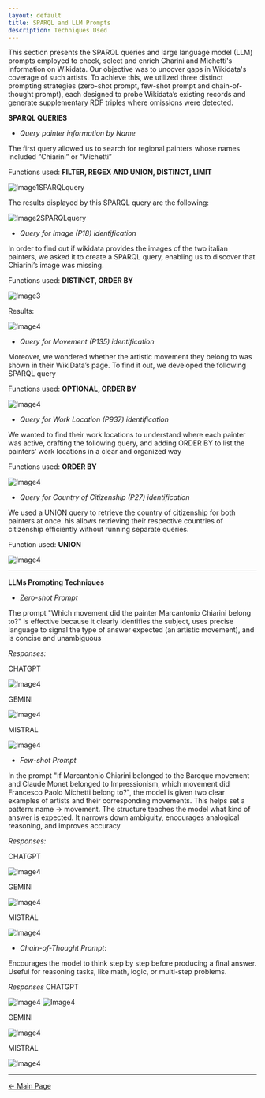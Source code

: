 ```yaml
---
layout: default
title: SPARQL and LLM Prompts 
description: Techniques Used
---
```

This section presents the SPARQL queries and large language model (LLM) prompts employed to check, select and enrich Charini and Michetti's information on Wikidata. Our objective was to uncover gaps in Wikidata's coverage of such artists. To achieve this, we utilized three distinct prompting strategies (zero-shot prompt, few-shot prompt and chain-of-thought prompt), each designed to probe Wikidata’s existing records and generate supplementary RDF triples where omissions were detected.

**SPARQL QUERIES** 

- *Query painter information by Name*

The first query allowed us to search for regional painters whose names included “Chiarini” or “Michetti”
   
Functions used: **FILTER, REGEX AND UNION, DISTINCT, LIMIT**

![Image1SPARQLquery](/abremipainters/assets/images/Immagine1.jpg)

The results displayed by this SPARQL query are the following:

![Image2SPARQLquery](/abremipainters/assets/images/Immagine2.jpg)



- *Query for Image (P18) identification*

In order to find out if wikidata provides the images of the two italian painters, we asked it to create a SPARQL query, enabling us to discover that Chiarini’s image was missing.

Functions used: **DISTINCT, ORDER BY**

![Image3](/abremipainters/assets/images/Immagine3.jpg)

Results: 

![Image4](/abremipainters/assets/images/Immagine4.jpg)

- *Query for Movement (P135) identification*

Moreover, we wondered whether the artistic movement they belong to was shown in their WikiData’s page. To find it out, we developed the following SPARQL query

Functions used: **OPTIONAL, ORDER BY**


![Image4](/abremipainters/assets/images/Immagine5.jpg)

- *Query for Work Location (P937) identification*

We wanted to find their work locations to understand where each painter was active, crafting the following query, and adding ORDER BY to list the painters’ work locations in a clear and organized way

Functions used: **ORDER BY**

![Image4](/abremipainters/assets/images/Immagine6.jpg)


- *Query for Country of Citizenship (P27) identification*

We used a UNION query to retrieve the country of citizenship for both painters at once. his allows retrieving their respective countries of citizenship efficiently without running separate queries.

Function used: **UNION**

![Image4](/abremipainters/assets/images/Immagine7.jpg)

---


**LLMs Prompting Techniques**


- *Zero-shot Prompt*
  
The prompt "Which movement did the painter Marcantonio Chiarini belong to?" is effective because it clearly identifies the subject, uses precise language to signal the type of answer expected (an artistic movement), and is concise and unambiguous

*Responses:*

CHATGPT

![Image4](/abremipainters/assets/images/Immagine8.jpg)

GEMINI

![Image4](/abremipainters/assets/images/Immagine9.jpg)

MISTRAL

![Image4](/abremipainters/assets/images/Immagine10.jpg)

- *Few-shot Prompt*

In the prompt "If Marcantonio Chiarini belonged to the Baroque movement and Claude Monet belonged to Impressionism, which movement did Francesco Paolo Michetti belong to?", the model is given two clear examples of artists and their corresponding movements. This helps set a pattern: name → movement. The structure teaches the model what kind of answer is expected. It narrows down ambiguity, encourages analogical reasoning, and improves accuracy

*Responses:*

CHATGPT

![Image4](/abremipainters/assets/images/Immagine11.jpg)

GEMINI

![Image4](/abremipainters/assets/images/Immagine12.jpg)

MISTRAL

![Image4](/abremipainters/assets/images/Immagine13.jpg)

- *Chain-of-Thought Prompt*:

Encourages the model to think step by step before producing a final answer. Useful for reasoning tasks, like math, logic, or multi-step problems.

*Responses*
CHATGPT

![Image4](/abremipainters/assets/images/Immagine14.jpg)
![Image4](/abremipainters/assets/images/Immagine15.jpg)

GEMINI

![Image4](/abremipainters/assets/images/Immagine16.jpg)

MISTRAL

![Image4](/abremipainters/assets/images/Immagine17.jpg)

***

[← Main Page](./)
